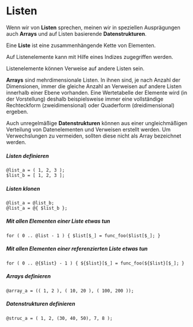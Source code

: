 # Listen

Wenn wir von **Listen** sprechen, meinen wir in speziellen Ausprägungen auch **Arrays** und auf Listen basierende **Datenstrukturen**.

Eine **Liste** ist eine zusammenhängende Kette von Elementen.

Auf Listenelemente kann mit Hilfe eines Indizes zugegriffen werden.

Listenelemente können Verweise auf andere Listen sein.

**Arrays** sind mehrdimensionale Listen. In ihnen sind, je nach Anzahl der Dimensionen, immer die gleiche Anzahl an Verweisen auf andere Listen innerhalb einer Ebene vorhanden. Eine Wertetabelle der Elemente wird (in der Vorstellung) deshalb beispielsweise immer eine vollständige Rechteckform (zweidimensional) oder Quaderform (dreidimensional) ergeben.

Auch unregelmäßige **Datenstrukturen** können aus einer ungleichmäßigen Verteilung von Datenelementen und Verweisen erstellt werden. Um Verwechslungen zu vermeiden, sollten diese nicht als Array bezeichnet werden.

##### Listen definieren
`@list_a = ( 1, 2, 3 );`  
`$list_b = [ 1, 2, 3 ];`  

##### Listen klonen
`@list_a = @list_b;`  
`@list_a = @{ $list_b };`

##### Mit allen Elementen einer Liste etwas tun
`for ( 0 .. @list - 1 ) { $list[$_] = func_foo($list[$_]; }`

##### Mit allen Elementen einer referenzierten Liste etwas tun
`for ( 0 .. @{$list} - 1 ) { ${$list}[$_] = func_foo(${$list}[$_]; }`

##### Arrays definieren
`@array_a = (( 1, 2 ), ( 10, 20 ), ( 100, 200 ));`

##### Datenstrukturen definieren
`@struc_a = ( 1, 2, (30, 40, 50), 7, 8 );`
